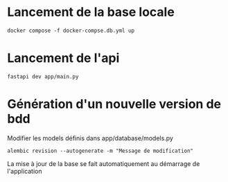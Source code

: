 # Lancement de la base locale 
```
docker compose -f docker-compse.db.yml up
```

# Lancement de l'api
```
fastapi dev app/main.py
```

# Génération d'un nouvelle version de bdd
Modifier les models définis dans app/database/models.py
```
alembic revision --autogenerate -m "Message de modification"
```
La mise à jour de la base se fait automatiquement au démarrage de l'application
